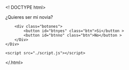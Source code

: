<! DOCTYPE html>
<html lang="es">

<cabeza>
    <meta charset="UTF-8">
    <meta name="viewport" content="width=device-width, initial-scale=1.0">
    <title>QSMN</title>
    <link rel="stylesheet" href="./stilo.css">
</cabeza>

<cuerpo>
    <div class="contenedor">
        <div class="title">
            ¿Quieres ser mi novia?
        </Div>

        <div class="botones">
            <button id="btnyes" class="btn">Si</button >
            <button id="btnno" class="btn">No</button >
        </Div>
    </Div>

    <script src="./script.js"></script>
</cuerpo>

</.html>
